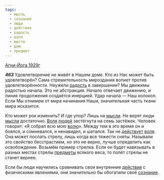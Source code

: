 ```yaml
---
tags:
  - мысль
  - сознание
  - люди
  - действие
  - радость
  - воля
  - место
  - дом
  - предмет
---
```


[Агни-Йога 1929г](https://127.0.0.1:4002/agni/1929)

___463___
Удовлетворение не живёт в Нашем доме. Кто из Нас может быть удовлетворён? Сама стремительность мироздания вопиет против удовлетворённости. Неужели [радость](../../../tags/#радость) в завершении? Мы движимы радостью начала. Это не абстракция. Начало отвечает движению, и линия продолжения создаётся инерцией. Удар начала — Наш колокол. Если Мы отнимем от мира начинания Наши, значительная часть ткани мира исказится.   

Кто может рок изменить? И где упор? Лишь на [мысли](../../../tags/#мысль). Не верят люди [мысли](../../../tags/#мысль) достаточно. [Воля](../../../tags/#[воля](../../../tags/#воля)) [людей](../../../tags/#люди) застёгнута на семь застёжек. Человек говорит: «Я собрал всю мою [волю](../../../tags/#[воля](../../../tags/#воля))». Между тем в это время он и боялся, и сомневался, и ненавидел, и шатался. Так не [действует](../../../tags/#действие) [воля](../../../tags/#воля). Она может послать стрелу, лишь когда все тяжести сняты. Называли это свойство бесстрастием, но это не верно, лучше определить как освобождение. Возьмём пример стрелка. Если он будет навязывать в разных местах стрелы [предметы](../../../tags/#предмет) всякого веса, то полёт стрелы не станет вернее.   

Если бы люди научились сравнивать свои внутренние [действия](../../../tags/#действие) с физическими явлениями, они значительно бы обогатили своё [сознание](../../../tags/#сознание).